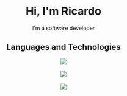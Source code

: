 <h1 align="center">Hi, I'm Ricardo</h1>
<p align="center">I'm a software developer</p>

<h2 align="center">Languages and Technologies</h2>
<p align="center">
  <div align="center">
    <img src="https://skillicons.dev/icons?i=go,typescript,elixir"/>
    <br></br>
    <img src="https://skillicons.dev/icons?i=react,tailwind,express,nest,next"/>
    <br></br>
    <img src="https://skillicons.dev/icons?i=neovim,linux,bash,git,jest,docker,kubernetes"/>
  </div>
</p>
